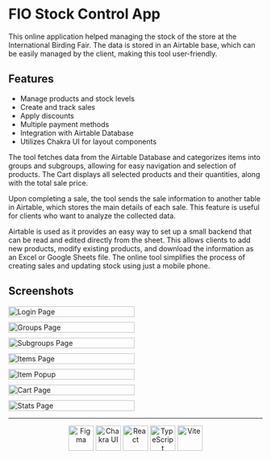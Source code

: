 # FIO Stock Control App

This online application helped managing the stock of the store at the International Birding Fair. The data is stored in an Airtable base, which can be easily managed by the client, making this tool user-friendly.

## Features

- Manage products and stock levels
- Create and track sales
- Apply discounts
- Multiple payment methods
- Integration with Airtable Database
- Utilizes Chakra UI for layout components

The tool fetches data from the Airtable Database and categorizes items into groups and subgroups, allowing for easy navigation and selection of products. The Cart displays all selected products and their quantities, along with the total sale price.

Upon completing a sale, the tool sends the sale information to another table in Airtable, which stores the main details of each sale. This feature is useful for clients who want to analyze the collected data.

Airtable is used as it provides an easy way to set up a small backend that can be read and edited directly from the sheet. This allows clients to add new products, modify existing products, and download the information as an Excel or Google Sheets file. The online tool simplifies the process of creating sales and updating stock using just a mobile phone.

## Screenshots

<div style="display: flex; flex-wrap: wrap; gap: 10px;">
  <img width='250' height='100%' src="public/readmeFiles/login.png" alt="Login Page"/>
  <img width='250' height='100%' src="public/readmeFiles/groups.png" alt="Groups Page"/>
  <img width='250' height='100%' src="public/readmeFiles/subgroups.png" alt="Subgroups Page"/>
  <img width='250' height='100%' src="public/readmeFiles/items.png" alt="Items Page"/>
  <img width='250' height='100%' src="public/readmeFiles/itemPopup.png" alt="Item Popup"/>
  <img width='250' height='100%' src="public/readmeFiles/cart.png" alt="Cart Page"/>
  <img width='250' height='100%' src="public/readmeFiles/Stats.png" alt="Stats Page"/>
</div>

---

<div align="center">
	<img width="50" src="https://raw.githubusercontent.com/marwin1991/profile-technology-icons/refs/heads/main/icons/figma.png" alt="Figma" title="Figma"/>
	<img width="50" src="https://raw.githubusercontent.com/marwin1991/profile-technology-icons/refs/heads/main/icons/chakra_ui.png" alt="Chakra UI" title="Chakra UI"/>
	<img width="50" src="https://raw.githubusercontent.com/marwin1991/profile-technology-icons/refs/heads/main/icons/react.png" alt="React" title="React"/>
	<img width="50" src="https://raw.githubusercontent.com/marwin1991/profile-technology-icons/refs/heads/main/icons/typescript.png" alt="TypeScript" title="TypeScript"/>
	<img width="50" src="https://raw.githubusercontent.com/marwin1991/profile-technology-icons/refs/heads/main/icons/vite.png" alt="Vite" title="Vite"/>
</div>
